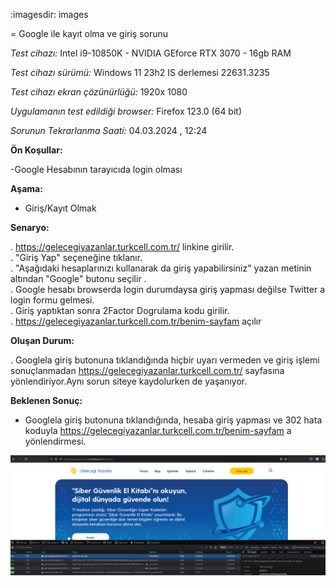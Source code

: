 :imagesdir: images

=  Google ile kayıt olma ve giriş sorunu

*Test cihazı:* Intel i9-10850K - NVIDIA GEforce RTX 3070 - 16gb RAM

*Test cihazı sürümü:* Windows 11 23h2 IS derlemesi 22631.3235

*Test cihazı ekran çözünürlüğü:* 1920x 1080

*Uygulamanın test edildiği browser:* Firefox 123.0 (64 bit)

*Sorunun Tekrarlanma Saati:* 04.03.2024 , 12:24

**Ön Koşullar:**

-Google Hesabının tarayıcıda login olması

**Aşama:**

- Giriş/Kayıt Olmak

**Senaryo:**

. https://gelecegiyazanlar.turkcell.com.tr/ linkine girilir.<br>
. "Giriş Yap" seçeneğine tıklanır.<br>
. "Aşağıdaki hesaplarınızı kullanarak da giriş yapabilirsiniz" yazan metinin altından "Google" butonu seçilir .<br>
. Google hesabı browserda login durumdaysa giriş yapması değilse Twitter a login formu gelmesi.<br>
. Giriş yaptıktan sonra 2Factor Dogrulama kodu girilir.<br>
. https://gelecegiyazanlar.turkcell.com.tr/benim-sayfam açılır<br>


**Oluşan Durum:**

. Googlela giriş butonuna tıklandığında hiçbir uyarı vermeden ve giriş işlemi sonuçlanmadan https://gelecegiyazanlar.turkcell.com.tr/ sayfasına yönlendiriyor.Aynı sorun siteye kaydolurken de yaşanıyor.<br>


**Beklenen Sonuç:**

- Googlela giriş butonuna tıklandığında, hesaba giriş yapması ve 302 hata koduyla https://gelecegiyazanlar.turkcell.com.tr/benim-sayfam a yönlendirmesi.

![](images/google-giris-hata-kodu.png)
